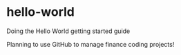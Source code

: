 # hello-world
Doing the Hello World getting started guide

Planning to use GitHub to manage finance coding projects!
